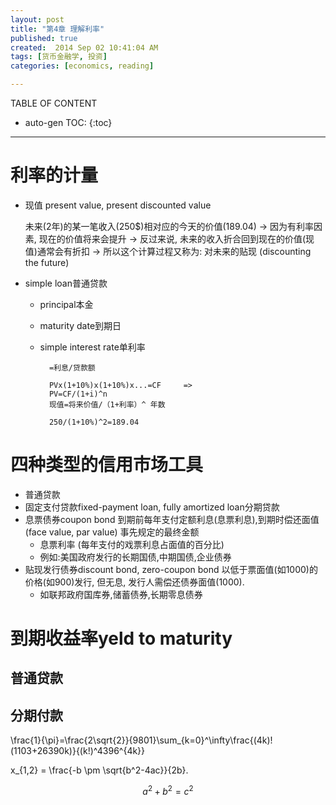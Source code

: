 ```yaml
---
layout: post
title: "第4章 理解利率"
published: true
created:  2014 Sep 02 10:41:04 AM
tags: [货币金融学, 投资]
categories: [economics, reading]

---
```


<script type="text/javascript"
  src="http://cdn.mathjax.org/mathjax/latest/MathJax.js?config=TeX-AMS-MML_HTMLorMML">
</script>

TABLE OF CONTENT

* auto-gen TOC:
{:toc}

- - -


# 利率的计量

* 现值 present value, present discounted value

  未来(2年)的某一笔收入(250$)相对应的今天的价值(189.04) -> 
  因为有利率因素, 现在的价值将来会提升 ->
  反过来说, 未来的收入折合回到现在的价值(现值)通常会有折扣 -> 
  所以这个计算过程又称为: 对未来的贴现 (discounting the future)

* simple loan普通贷款
  * principal本金
  * maturity date到期日
  * simple interest rate单利率

          =利息/贷款额

          PVx(1+10%)x(1+10%)x...=CF     =>
          PV=CF/(1+i)^n
          现值=将来价值/（1+利率）^ 年数

          250/(1+10%)^2=189.04

# 四种类型的信用市场工具

* 普通贷款
* 固定支付贷款fixed-payment loan, fully amortized loan分期贷款
* 息票债券coupon bond 
  到期前每年支付定额利息(息票利息),到期时偿还面值(face value, par value) 事先规定的最终金额
  * 息票利率 (每年支付的戏票利息占面值的百分比)
  * 例如:美国政府发行的长期国债,中期国债,企业债券
* 贴现发行债券discount bond, zero-coupon bond
  以低于票面值(如1000)的价格(如900)发行, 但无息, 发行人需偿还债券面值(1000).
  * 如联邦政府国库券,储蓄债券,长期零息债券

# 到期收益率yeld to maturity

## 普通贷款

## 分期付款


<div>\frac{1}{\pi}=\frac{2\sqrt{2}}{9801}\sum_{k=0}^\infty\frac{(4k)!(1103+26390k)}{(k!)^4396^{4k}}</div/>

x_{1,2} = \frac{-b \pm \sqrt{b^2-4ac}}{2b}.

$$a^2 + b^2 = c^2$$
